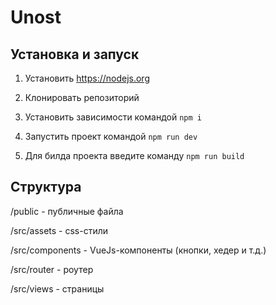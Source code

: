 # Unost

## Установка и запуск

1. Установить https://nodejs.org

2. Клонировать репозиторий

3. Установить зависимости командой `npm i`

4. Запустить проект командой `npm run dev`

5. Для билда проекта введите команду `npm run build`

## Структура

/public - публичные файла

/src/assets - css-стили

/src/components - VueJs-компоненты (кнопки, хедер и т.д.)

/src/router - роутер

/src/views - страницы